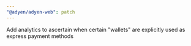 ```yaml
---
"@adyen/adyen-web": patch
---
```


Add analytics to ascertain when certain "wallets" are explicitly used as express payment methods

